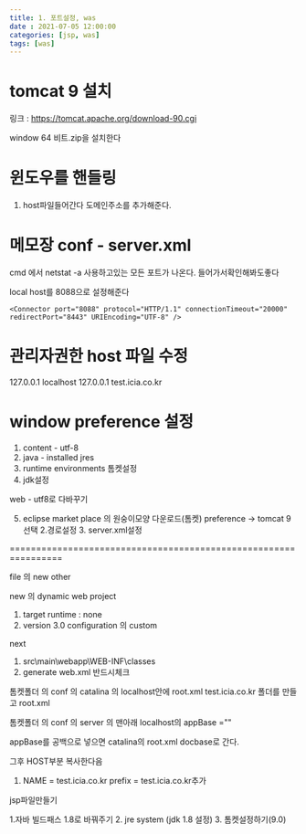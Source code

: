 ```yaml
---
title: 1. 포트설정, was
date : 2021-07-05 12:00:00
categories: [jsp, was]
tags: [was]
---
```


# tomcat 9 설치


링크 :  https://tomcat.apache.org/download-90.cgi

window 64 비트.zip을 설치한다


# 윈도우를 핸들링  
  
1. host파일들어간다
도메인주소를 추가해준다.

  
# 메모장 conf - server.xml

cmd 에서 netstat -a 
사용하고있는 모든 포트가 나온다.
들어가서확인해봐도좋다

local host를 8088으로 설정해준다

```
<Connector port="8088" protocol="HTTP/1.1" connectionTimeout="20000" redirectPort="8443" URIEncoding="UTF-8" />
```


# 관리자권한 host 파일 수정 
127.0.0.1       localhost
127.0.0.1	      test.icia.co.kr


# window preference 설정

1. content - utf-8
2. java - installed jres
3. runtime environments 톰켓설정
4. jdk설정

web - utf8로 다바꾸기


5. eclipse market place 의 원숭이모양 다운로드(톰켓)
    preference -> tomcat 9 선택
		2.경로설정
		3. server.xml설정






================================================================

file 의 new other


new 의 dynamic web project 
1. target runtime : none
2. version 3.0
configuration 의 custom

next
1. src\main\webapp\WEB-INF\classes
2. generate web.xml 반드시체크


톰켓폴더 의 conf 의 catalina 의 localhost안에 root.xml
	test.icia.co.kr 폴더를 만들고 root.xml


톰켓폴더 의 conf 의 server 의 맨아래 localhost의 appBase =""

appBase를 공백으로 넣으면 catalina의 root.xml docbase로 간다.


그후 HOST부분 복사한다음

1. NAME = test.icia.co.kr
prefix = test.icia.co.kr추가




jsp파일만들기

1.자바 빌드패스 
	1.8로 바꿔주기
2. jre system (jdk 1.8 설정)
3. 톰켓설정하기(9.0)




